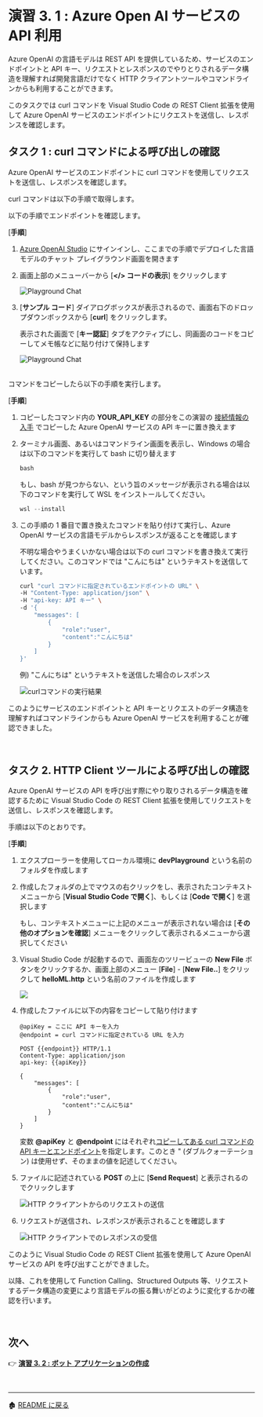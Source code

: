 # 演習 3. 1 : Azure Open AI サービスの API 利用

Azure OpenAI の言語モデルは REST API を提供しているため、サービスのエンドポイントと API キー、リクエストとレスポンスのでやりとりされるデータ構造を理解すれば開発言語だけでなく HTTP クライアントツールやコマンドラインからも利用することができます。

このタスクでは curl コマンドを Visual Studio Code の REST Client 拡張を使用して Azure OpenAI サービスのエンドポイントにリクエストを送信し、レスポンスを確認します。

## タスク 1 :  curl コマンドによる呼び出しの確認

Azure OpenAI サービスのエンドポイントに curl コマンドを使用してリクエストを送信し、レスポンスを確認します。

curl コマンドは以下の手順で取得します。

以下の手順でエンドポイントを確認します。

\[**手順**\]

1. [Azure OpenAI Studio](https://oai.azure.com/) にサインインし、ここまでの手順でデプロイした言語モデルのチャット プレイグラウンド画面を開きます

2. 画面上部のメニューバーから \[**\</\> コードの表示**\] をクリックします

    ![Playground Chat](images/AOAI_ChatPlayGround_showCode.png)

3. \[**サンプル コード**\] ダイアログボックスが表示されるので、画面右下のドロップダウンボックスから \[**curl**\] をクリックします。

    表示された画面で \[**キー認証**\] タブをアクティブにし、同画面のコードをコピーしてメモ帳などに貼り付けて保持します

    ![Playground Chat](images/AOAI_ChatPlayGround_showCurl.png)


<br>
コマンドをコピーしたら以下の手順を実行します。

\[**手順**\]

1. コピーしたコマンド内の **YOUR_API_KEY** の部分をこの演習の [接続情報の入手](Ex03-0.md#%E6%8E%A5%E7%B6%9A%E6%83%85%E5%A0%B1%E3%81%AE%E5%85%A5%E6%89%8B) でコピーした Azure OpenAI サービスの API キーに置き換えます 

2. ターミナル画面、あるいはコマンドライン画面を表示し、Windows の場合は以下のコマンドを実行して bash に切り替えます

    ```powershell
    bash
    ```

    もし、bash が見つからない、という旨のメッセージが表示される場合は以下のコマンドを実行して WSL をインストールしてください。

    ```powershell
    wsl --install
    ```

3. この手順の 1 番目で置き換えたコマンドを貼り付けて実行し、Azure OpenAI サービスの言語モデルからレスポンスが返ることを確認します

    不明な場合やうまくいかない場合は以下の curl コマンドを書き換えて実行してください。このコマンドでは "こんにちは" というテキストを送信しています。

    ```bash
    curl "curl コマンドに指定されているエンドポイントの URL" \
    -H "Content-Type: application/json" \
    -H "api-key: API キー" \
    -d '{
        "messages": [
            {
                "role":"user",
                "content":"こんにちは"
            }
        ]
    }'
    ```

    例) "こんにちは" というテキストを送信した場合のレスポンス

    ![curlコマンドの実行結果](images/cmdline_return_fromML.png)

このようにサービスのエンドポイントと API キーとリクエストのデータ構造を理解すればコマンドラインからも Azure OpenAI サービスを利用することが確認できました。

<br>

## タスク 2. HTTP Client ツールによる呼び出しの確認

Azure OpenAI サービスの API を呼び出す際にやり取りされるデータ構造を確認するために Visual Studio Code の REST Client 拡張を使用してリクエストを送信し、レスポンスを確認します。

手順は以下のとおりです。

\[**手順**\]

1. エクスプローラーを使用してローカル環境に **devPlayground** という名前のフォルダを作成します

2. 作成したフォルダの上でマウスの右クリックをし、表示されたコンテキストメニューから \[**Visual Studio Code で開く**\]、もしくは \[**Code で開く**\] を選択します

    もし、コンテキストメニューに上記のメニューが表示されない場合は \[**その他のオプションを確認**\] メニューをクリックして表示されるメニューから選択してください

3. Visual Studio Code が起動するので、画面左のツリービューの **New File** ボタンをクリックするか、画面上部のメニュー \[**File**\] - \[**New File..**\] をクリックして **helloML.http** という名前のファイルを作成します

    ![](images/vscode_newFile.png)

4. 作成したファイルに以下の内容をコピーして貼り付けます

    ```
    @apiKey = ここに API キーを入力
    @endpoint = curl コマンドに指定されている URL を入力 

    POST {{endpoint}} HTTP/1.1
    Content-Type: application/json
    api-key: {{apiKey}}

    {
        "messages": [
            {
                "role":"user",
                "content":"こんにちは"
            }
        ]
    }

    ```
    変数 **@apiKey** と **@endpoint** にはそれぞれ[コピーしてある curl コマンドの API キーとエンドポイント](Ex02-3.md#%E7%8B%AC%E8%87%AA%E3%81%AE%E3%83%87%E3%83%BC%E3%82%BF%E3%82%92%E8%BF%BD%E5%8A%A0%E3%81%99%E3%82%8B%E5%89%8D%E3%81%AE%E3%83%AA%E3%82%AF%E3%82%A8%E3%82%B9%E3%83%88%E5%86%85%E5%AE%B9%E3%81%AE%E7%A2%BA%E8%AA%8D)を指定します。このとき " (ダブルクォーテーション) は使用せず、そのままの値を記述してください。

5. ファイルに記述されている **POST** の上に \[**Send Request**\] と表示されるのでクリックします

    ![HTTP クライアントからのリクエストの送信](images/vscode_sendRequest.png)

6. リクエストが送信され、レスポンスが表示されることを確認します

    ![HTTP クライアントでのレスポンスの受信](images/vscode_sendResponse.png)

このように Visual Studio Code の REST Client 拡張を使用して Azure OpenAI サービスの API を呼び出すことができました。

以降、これを使用して Function Calling、Structured Outputs 等、リクエストするデータ構造の変更により言語モデルの振る舞いがどのように変化するかの確認を行います。

<br>

## 次へ

👉 [**演習 3. 2 : ボット アプリケーションの作成**](Ex03-2.md)

<br>

<hr>


🏚️ [README に戻る](README.md)

